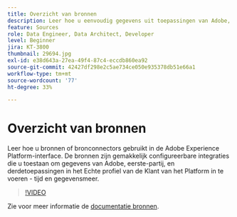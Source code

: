 ```yaml
---
title: Overzicht van bronnen
description: Leer hoe u eenvoudig gegevens uit toepassingen van Adobe, eerste en derde partijen kunt opnemen in het realtimeklantprofiel en de data lake van het Platform.
feature: Sources
role: Data Engineer, Data Architect, Developer
level: Beginner
jira: KT-3800
thumbnail: 29694.jpg
exl-id: e38d643a-27ea-49f4-87c4-eccdb860ea92
source-git-commit: 42427df298e2c5ae734ce050e935378db51e66a1
workflow-type: tm+mt
source-wordcount: '77'
ht-degree: 33%

---
```


# Overzicht van bronnen

Leer hoe u bronnen of bronconnectors gebruikt in de Adobe Experience Platform-interface. De bronnen zijn gemakkelijk configureerbare integraties die u toestaan om gegevens van Adobe, eerste-partij, en derdetoepassingen in het Echte profiel van de Klant van het Platform in te voeren - tijd en gegevensmeer.

>[!VIDEO](https://video.tv.adobe.com/v/29694?quality=12&learn=on)

Zie voor meer informatie de [documentatie bronnen](https://experienceleague.adobe.com/docs/experience-platform/sources/home.html?lang=nl).
